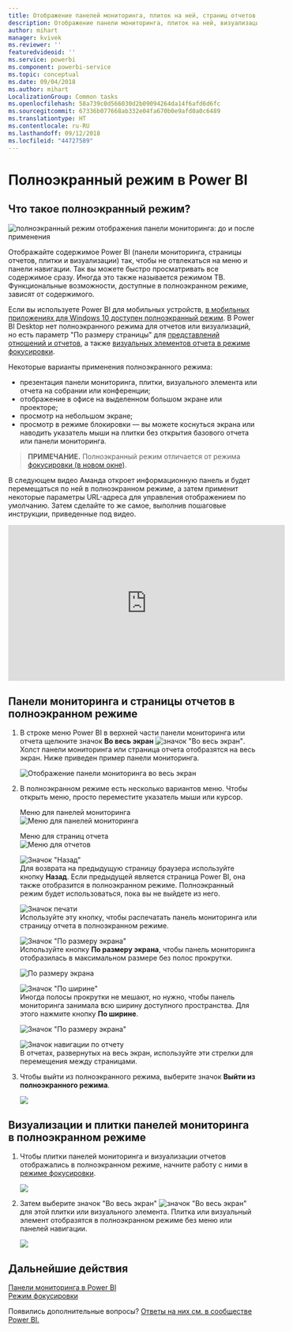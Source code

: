 ```yaml
---
title: Отображение панелей мониторинга, плиток на ней, страниц отчетов и визуализаций в полноэкранном режиме
description: Отображение панели мониторинга, плиток на ней, визуализаций и страниц отчетов в полноэкранном режиме (*режиме ТВ*).
author: mihart
manager: kvivek
ms.reviewer: ''
featuredvideoid: ''
ms.service: powerbi
ms.component: powerbi-service
ms.topic: conceptual
ms.date: 09/04/2018
ms.author: mihart
LocalizationGroup: Common tasks
ms.openlocfilehash: 58a739c0d566030d2b09094264da14f6afd6d6fc
ms.sourcegitcommit: 67336b077668ab332e04fa670b0e9afd0a0c6489
ms.translationtype: HT
ms.contentlocale: ru-RU
ms.lasthandoff: 09/12/2018
ms.locfileid: "44727589"
---
```

# <a name="full-screen-mode-in-power-bi-service"></a>Полноэкранный режим в Power BI
## <a name="what-is-full-screen-mode"></a>Что такое полноэкранный режим?
![полноэкранный режим отображения панели мониторинга: до и после применения](media/service-fullscreen-mode/power-bi-full-screen-comparison.png)

Отображайте содержимое Power BI (панели мониторинга, страницы отчетов, плитки и визуализации) так, чтобы не отвлекаться на меню и панели навигации.  Так вы можете быстро просматривать все содержимое сразу. Иногда это также называется режимом ТВ. Функциональные возможности, доступные в полноэкранном режиме, зависят от содержимого. 

Если вы используете Power BI для мобильных устройств, [в мобильных приложениях для Windows 10 доступен полноэкранный режим](consumer/mobile/mobile-windows-10-app-presentation-mode.md). В Power BI Desktop нет полноэкранного режима для отчетов или визуализаций, но есть параметр "По размеру страницы" для [представлений отношений и отчетов](desktop-report-view.md), а также [визуальных элементов отчета в режиме фокусировки](service-focus-mode.md).

 

Некоторые варианты применения полноэкранного режима:

* презентация панели мониторинга, плитки, визуального элемента или отчета на собрании или конференции;
* отображение в офисе на выделенном большом экране или проекторе;
* просмотр на небольшом экране;
* просмотр в режиме блокировки — вы можете коснуться экрана или наводить указатель мыши на плитки без открытия базового отчета или панели мониторинга.

> **ПРИМЕЧАНИЕ.** Полноэкранный режим отличается от режима [фокусировки (в новом окне)](service-focus-mode.md).
> 
> 

В следующем видео Аманда откроет информационную панель и будет перемещаться по ней в полноэкранном режиме, а затем применит некоторые параметры URL-адреса для управления отображением по умолчанию. Затем сделайте то же самое, выполнив пошаговые инструкции, приведенные под видео.

<iframe width="560" height="315" src="https://www.youtube.com/embed/c31gZkyvC54" frameborder="0" allowfullscreen></iframe>

## <a name="dashboards-and-report-pages-in-full-screen-mode"></a>Панели мониторинга и страницы отчетов в полноэкранном режиме
1. В строке меню Power BI в верхней части панели мониторинга или отчета щелкните значок **Во весь экран** ![значок "Во весь экран"](media/service-fullscreen-mode/power-bi-full-screen-icon.png). Холст панели мониторинга или страница отчета отобразятся на весь экран. Ниже приведен пример панели мониторинга.
   
      ![Отображение панели мониторинга во весь экран](media/service-fullscreen-mode/power-bi-dash-full-screen.png)
2. В полноэкранном режиме есть несколько вариантов меню.  Чтобы открыть меню, просто переместите указатель мыши или курсор. 
   
     Меню для панелей мониторинга    
     ![Меню для панелей мониторинга](media/service-fullscreen-mode/power-bi-full-screen-menu-dashboard.png)    
   
     Меню для страниц отчета    
    ![Меню для отчетов](media/service-fullscreen-mode/power-bi-report-menu.png)    
   
    ![Значок "Назад"](media/service-fullscreen-mode/power-bi-back-icon.png)    
    Для возврата на предыдущую страницу браузера используйте кнопку **Назад**. Если предыдущей является страница Power BI, она также отобразится в полноэкранном режиме.  Полноэкранный режим будет использоваться, пока вы не выйдете из него.
   
    ![Значок печати](media/service-fullscreen-mode/power-bi-print-icon.png)    
    Используйте эту кнопку, чтобы распечатать панель мониторинга или страницу отчета в полноэкранном режиме. 
   
    ![Значок "По размеру экрана"](media/service-fullscreen-mode/power-bi-fit-to-width.png)    
    Используйте кнопку **По размеру экрана**, чтобы панель мониторинга отобразилась в максимальном размере без полос прокрутки.     
   
    ![По размеру экрана](media/service-fullscreen-mode/power-bi-fit-screen.png)
   
    ![Значок "По ширине"](media/service-fullscreen-mode/power-bi-fit-width.png)       
    Иногда полосы прокрутки не мешают, но нужно, чтобы панель мониторинга занимала всю ширину доступного пространства. Для этого нажмите кнопку **По ширине**.    
   
    ![Значок "По размеру экрана"](media/service-fullscreen-mode/power-bi-fit-to-width-new.png)
   
    ![Значок навигации по отчету](media/service-fullscreen-mode/power-bi-report-nav2.png)       
    В отчетах, развернутых на весь экран, используйте эти стрелки для перемещения между страницами.    
3. Чтобы выйти из полноэкранного режима, выберите значок **Выйти из полноэкранного режима**.
   
      ![](media/service-fullscreen-mode/exit-fullscreen-new.png)

## <a name="visualizations-and-dashboard-tiles-in-full-screen-mode"></a>Визуализации и плитки панелей мониторинга в полноэкранном режиме
1. Чтобы плитки панелей мониторинга и визуализации отчетов отображались в полноэкранном режиме, начните работу с ними в [режиме фокусировки](service-focus-mode.md). 
   
    ![](media/service-fullscreen-mode/power-bi-focus3.png)
2. Затем выберите значок "Во весь экран" ![значок "Во весь экран"](media/service-fullscreen-mode/power-bi-full-screen-icon.png)  для этой плитки или визуального элемента. Плитка или визуальный элемент отобразятся в полноэкранном режиме без меню или панелей навигации.
   
    ![](media/service-fullscreen-mode/power-bi-fullscreen.png)

## <a name="next-steps"></a>Дальнейшие действия
[Панели мониторинга в Power BI](service-dashboards.md)  
[Режим фокусировки](service-focus-mode.md)    

Появились дополнительные вопросы? [Ответы на них см. в сообществе Power BI.](http://community.powerbi.com/)

